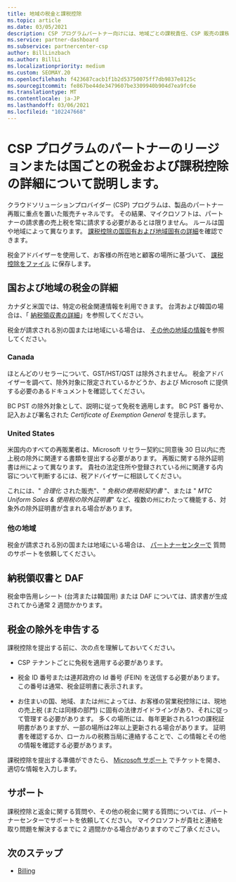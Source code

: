 ```yaml
---
title: 地域の税金と課税控除
ms.topic: article
ms.date: 03/05/2021
description: CSP プログラムパートナー向けには、地域ごとの課税責任、CSP 販売の課税控除を送信する方法、および税金に関する質問のサポートを受ける方法について説明します。
ms.service: partner-dashboard
ms.subservice: partnercenter-csp
author: BillLinzbach
ms.author: BillLi
ms.localizationpriority: medium
ms.custom: SEOMAY.20
ms.openlocfilehash: f423687cacb1f1b2d53750075ff7db9837e8125c
ms.sourcegitcommit: fe867be44de3479607be3309940b904d7ea9fc6e
ms.translationtype: MT
ms.contentlocale: ja-JP
ms.lasthandoff: 03/06/2021
ms.locfileid: "102247668"
---
```

# <a name="read-about-taxes-and-tax-exemption-details-by-region-or-country-for-partners-in-the-csp-program"></a>CSP プログラムのパートナーのリージョンまたは国ごとの税金および課税控除の詳細について説明します。


クラウドソリューションプロバイダー (CSP) プログラムは、製品のパートナー再販に重点を置いた販売チャネルです。 その結果、マイクロソフトは、パートナーの請求書の売上税を常に請求する必要があるとは限りません。 ルールは国や地域によって異なります。 [課税控除の国固有および地域固有の詳細](#country-and-region-tax-details)を確認できます。

税金アドバイザーを使用して、お客様の所在地と顧客の場所に基づいて、 [課税控除をファイル](#file-a-tax-exemption) に保存します。

## <a name="country-and-region-tax-details"></a>国および地域の税金の詳細

カナダと米国では、特定の税金関連情報を利用できます。 台湾および韓国の場合は、「 [納税領収書の詳細](#tax-receipts-and-daf)」を参照してください。

税金が請求される別の国または地域にいる場合は、 [その他の地域の情報](#other-regions)を参照してください。


### <a name="canada"></a>Canada

ほとんどのリセラーについて、GST/HST/QST は除外されません。 税金アドバイザーを調べて、除外対象に限定されているかどうか、および Microsoft に提供する必要のあるドキュメントを確認してください。

BC PST の除外対象として、説明に従って免税を適用します。 BC PST 番号か、記入および署名された *Certificate of Exemption General* を提示します。

### <a name="united-states"></a>United States

米国内のすべての再販業者は、Microsoft リセラー契約に同意後 30 日以内に売上税の除外に関連する書類を提出する必要があります。 再販に関する除外証明書は州によって異なります。 貴社の法定住所や登録されている州に関連する内容について判断するには、税アドバイザーに相談してください。

これには、" *合理化* された販売"、" *免税の使用税契約書* "、または " *MTC Uniform Sales & 使用税の除外証明書*" など、複数の州にわたって機能する、対象外の除外証明書が含まれる場合があります。

### <a name="other-regions"></a>他の地域

税金が請求される別の国または地域にいる場合は、 [パートナーセンターで](#support) 質問のサポートを依頼してください。

## <a name="tax-receipts-and-daf"></a>納税領収書と DAF

税金申告用レシート (台湾または韓国用) または DAF については、請求書が生成されてから通常 2 週間かかります。

## <a name="file-a-tax-exemption"></a>税金の除外を申告する

課税控除を提出する前に、次の点を理解しておいてください。

- CSP テナントごとに免税を適用する必要があります。

- 税金 ID 番号または連邦政府の Id 番号 (FEIN) を送信する必要があります。 この番号は通常、税金証明書に表示されます。

- お住まいの国、地域、または州によっては、お客様の営業税控除には、現地の売上税 (または同様の部門) に固有の法律ガイドラインがあり、それに従って管理する必要があります。 多くの場所には、毎年更新される1つの課税証明書がありますが、一部の場所は2年以上更新される場合があります。 証明書を確認するか、ローカルの税務当局に連絡することで、この情報とその他の情報を確認する必要があります。

課税控除を提出する準備ができたら、 [Microsoft サポート](https://partner.microsoft.com/dashboard/support/csp/servicerequests/create?stage=2&topicid=92930319-ced6-c18b-d7a6-d62b22d60aa5) でチケットを開き、適切な情報を入力します。

## <a name="support"></a>サポート

課税控除と返金に関する質問や、その他の税金に関する質問については、パートナーセンターでサポートを依頼してください。 マイクロソフトが貴社と連絡を取り問題を解決するまでに 2 週間かかる場合がありますのでご了承ください。

## <a name="next-steps"></a>次のステップ

- [Billing](billing.md)
